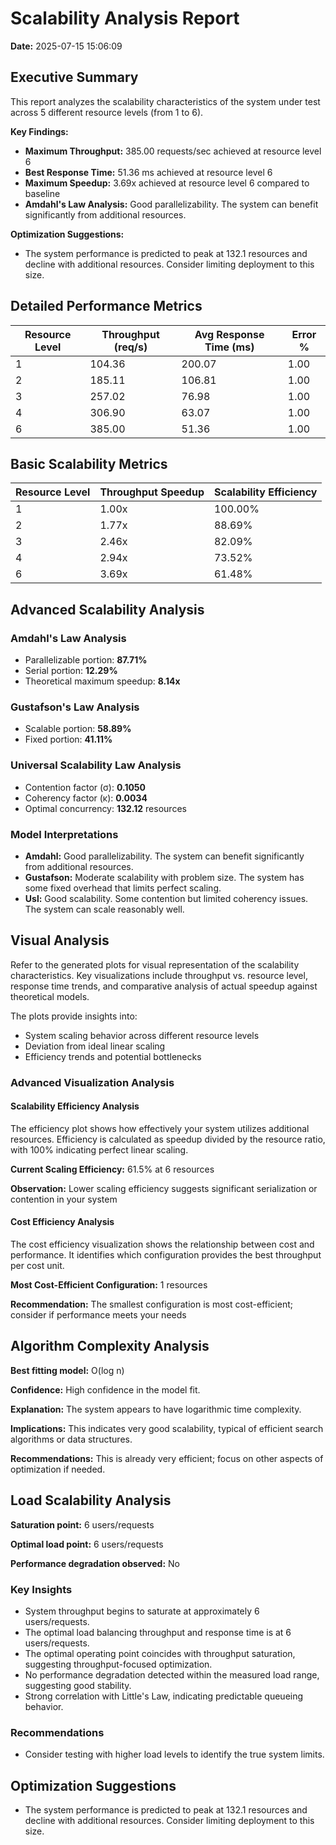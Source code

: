 # Scalability Analysis Report

**Date:** 2025-07-15 15:06:09

## Executive Summary

This report analyzes the scalability characteristics of the system under test across 5 different resource levels (from 1 to 6).

**Key Findings:**

- **Maximum Throughput:** 385.00 requests/sec achieved at resource level 6
- **Best Response Time:** 51.36 ms achieved at resource level 6
- **Maximum Speedup:** 3.69x achieved at resource level 6 compared to baseline
- **Amdahl's Law Analysis:** Good parallelizability. The system can benefit significantly from additional resources.

**Optimization Suggestions:**

- The system performance is predicted to peak at 132.1 resources and decline with additional resources. Consider limiting deployment to this size.

## Detailed Performance Metrics

| Resource Level | Throughput (req/s) | Avg Response Time (ms) | Error % |
|---|---|---|---|
| 1 | 104.36 | 200.07 | 1.00 |
| 2 | 185.11 | 106.81 | 1.00 |
| 3 | 257.02 | 76.98 | 1.00 |
| 4 | 306.90 | 63.07 | 1.00 |
| 6 | 385.00 | 51.36 | 1.00 |

## Basic Scalability Metrics

| Resource Level | Throughput Speedup | Scalability Efficiency |
|---|---|---|
| 1 | 1.00x | 100.00% |
| 2 | 1.77x | 88.69% |
| 3 | 2.46x | 82.09% |
| 4 | 2.94x | 73.52% |
| 6 | 3.69x | 61.48% |

## Advanced Scalability Analysis

### Amdahl's Law Analysis

- Parallelizable portion: **87.71%**
- Serial portion: **12.29%**
- Theoretical maximum speedup: **8.14x**

### Gustafson's Law Analysis

- Scalable portion: **58.89%**
- Fixed portion: **41.11%**

### Universal Scalability Law Analysis

- Contention factor (σ): **0.1050**
- Coherency factor (κ): **0.0034**
- Optimal concurrency: **132.12** resources

### Model Interpretations

- **Amdahl:** Good parallelizability. The system can benefit significantly from additional resources.
- **Gustafson:** Moderate scalability with problem size. The system has some fixed overhead that limits perfect scaling.
- **Usl:** Good scalability. Some contention but limited coherency issues. The system can scale reasonably well.

## Visual Analysis

Refer to the generated plots for visual representation of the scalability characteristics.
Key visualizations include throughput vs. resource level, response time trends, and comparative analysis of actual speedup against theoretical models.

The plots provide insights into:
- System scaling behavior across different resource levels
- Deviation from ideal linear scaling
- Efficiency trends and potential bottlenecks

### Advanced Visualization Analysis

#### Scalability Efficiency Analysis

The efficiency plot shows how effectively your system utilizes additional resources. Efficiency is calculated as speedup divided by the resource ratio, with 100% indicating perfect linear scaling.

**Current Scaling Efficiency:** 61.5% at 6 resources

**Observation:** Lower scaling efficiency suggests significant serialization or contention in your system

#### Cost Efficiency Analysis

The cost efficiency visualization shows the relationship between cost and performance. It identifies which configuration provides the best throughput per cost unit.

**Most Cost-Efficient Configuration:** 1 resources

**Recommendation:** The smallest configuration is most cost-efficient; consider if performance meets your needs

## Algorithm Complexity Analysis

**Best fitting model:** O(log n)

**Confidence:** High confidence in the model fit.

**Explanation:** The system appears to have logarithmic time complexity.

**Implications:** This indicates very good scalability, typical of efficient search algorithms or data structures.

**Recommendations:** This is already very efficient; focus on other aspects of optimization if needed.


## Load Scalability Analysis

**Saturation point:** 6 users/requests

**Optimal load point:** 6 users/requests

**Performance degradation observed:** No

### Key Insights

- System throughput begins to saturate at approximately 6 users/requests.
- The optimal load balancing throughput and response time is at 6 users/requests.
- The optimal operating point coincides with throughput saturation, suggesting throughput-focused optimization.
- No performance degradation detected within the measured load range, suggesting good stability.
- Strong correlation with Little's Law, indicating predictable queueing behavior.

### Recommendations

- Consider testing with higher load levels to identify the true system limits.

## Optimization Suggestions

- The system performance is predicted to peak at 132.1 resources and decline with additional resources. Consider limiting deployment to this size.
